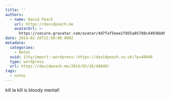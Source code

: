 ```yaml
---
title: ''
authors:
  - name: David Peach
    url: https://davidpeach.me
    avatarUrl: >-
      https://secure.gravatar.com/avatar/4d7faf5eee1f055a85788c44936b8995eaab6dfb004e7854ec747ccb272e91ee?s=96&d=mm&r=g
date: 2014-02-26T22:50:00.000Z
metadata:
  categories:
    - Notes
  uuid: 11ty/import::wordpress::https://davidpeach.co.uk/?p=48840
  type: wordpress
  url: https://davidpeach.me/2014/02/26/48840/
tags:
  - notes
---
```

kill la kill is bloody mental!